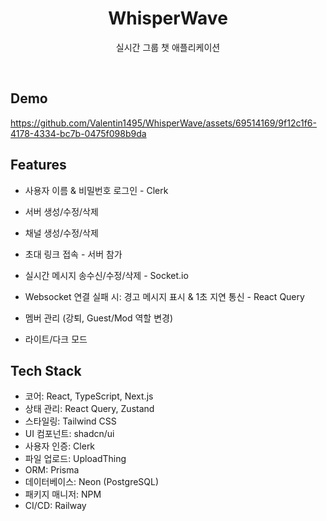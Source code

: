 <h1 align="center">WhisperWave</h1>

<p align="center">
  실시간 그룹 챗 애플리케이션
</p>
<br/>

## Demo

https://github.com/Valentin1495/WhisperWave/assets/69514169/9f12c1f6-4178-4334-bc7b-0475f098b9da

## Features

- 사용자 이름 & 비밀번호 로그인 - Clerk

- 서버 생성/수정/삭제

- 채널 생성/수정/삭제

- 초대 링크 접속 - 서버 참가

- 실시간 메시지 송수신/수정/삭제 - Socket.io

- Websocket 연결 실패 시: 경고 메시지 표시 & 1초 지연 통신 - React Query

- 멤버 관리 (강퇴, Guest/Mod 역할 변경)

- 라이트/다크 모드

## Tech Stack

- 코어: React, TypeScript, Next.js
- 상태 관리: React Query, Zustand
- 스타일링: Tailwind CSS
- UI 컴포넌트: shadcn/ui
- 사용자 인증: Clerk
- 파일 업로드: UploadThing
- ORM: Prisma
- 데이터베이스: Neon (PostgreSQL)
- 패키지 매니저: NPM
- CI/CD: Railway

